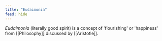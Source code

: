 ```yaml
---
title: "Eudaimonia"
feed: hide
---
```


_Eudaimonia_ (literally good spirit) is a concept of 'flourishing' or 'happiness' from [[Philosophy]] discussed by [[Aristotle]].